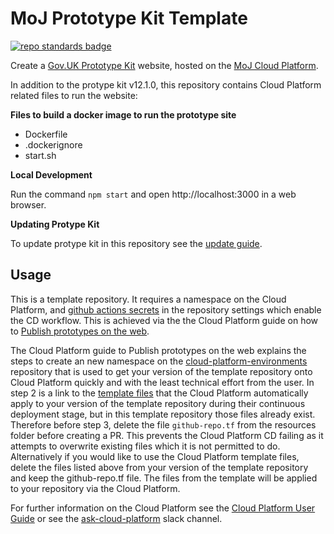# MoJ Prototype Kit Template

[![repo standards badge](https://img.shields.io/badge/dynamic/json?color=blue&style=for-the-badge&logo=github&label=MoJ%20Compliant&query=%24.data%5B%3F%28%40.name%20%3D%3D%20%22moj-prototype-template%22%29%5D.status&url=https%3A%2F%2Foperations-engineering-reports.cloud-platform.service.justice.gov.uk%2Fgithub_repositories)](https://operations-engineering-reports.cloud-platform.service.justice.gov.uk/github_repositories#moj-prototype-template "Link to report")

Create a [Gov.UK Prototype Kit] website, hosted on the [MoJ Cloud Platform].

In addition to the protype kit v12.1.0, this repository contains Cloud Platform related files to run the website:

**Files to build a docker image to run the prototype site**

* Dockerfile
* .dockerignore
* start.sh

**Local Development**

Run the command ```npm start``` and open http://localhost:3000 in a web browser.

**Updating Protype Kit**

To update protype kit in this repository see the [update guide](https://govuk-prototype-kit.herokuapp.com/docs/updating-the-kit).

## Usage

This is a template repository. It requires a namespace on the Cloud Platform, and [github actions secrets] in the repository settings which enable the CD workflow. This is achieved via the the Cloud Platform guide on how to [Publish prototypes on the web].

The Cloud Platform guide to Publish prototypes on the web explains the steps to create an new namespace on the [cloud-platform-environments] repository that is used to get your version of the template repository onto Cloud Platform quickly and with the least technical effort from the user.
In step 2 is a link to the [template files] that the Cloud Platform automatically apply to your version of the template repository during their continuous deployment stage, but in this template repository those files already exist. Therefore before step 3, delete the file ```github-repo.tf``` from the resources folder before creating a PR. This prevents the Cloud Platform CD failing as it attempts to overwrite existing files which it is not permitted to do. Alternatively if you would like to use the Cloud Platform template files, delete the files listed above from your version of the template repository and keep the github-repo.tf file. The files from the template will be applied to your repository via the Cloud Platform.

For further information on the Cloud Platform see the [Cloud Platform User Guide] or see the [ask-cloud-platform] slack channel.

[ask-cloud-platform]: https://mojdt.slack.com/archives/C57UPMZLY
[Cloud Platform User Guide]: https://user-guide.cloud-platform.service.justice.gov.uk/#cloud-platform-user-guide
[template files]: https://github.com/ministryofjustice/cloud-platform-terraform-github-prototype/tree/main/templates
[cloud-platform-environments]: https://github.com/ministryofjustice/cloud-platform-environments
[Publish prototypes on the web]: https://user-guide.cloud-platform.service.justice.gov.uk/documentation/getting-started/prototype-kit.html#publish-prototypes-on-the-web
[Gov.UK Prototype Kit]: https://govuk-prototype-kit.herokuapp.com/docs
[MoJ Cloud Platform]: https://user-guide.cloud-platform.service.justice.gov.uk/documentation/concepts/about-the-cloud-platform.html
[github actions secrets]: https://docs.github.com/en/actions/reference/encrypted-secrets
